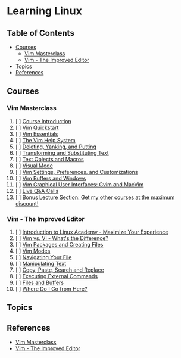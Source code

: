 # Learning Linux

## Table of Contents

<!-- START doctoc generated TOC please keep comment here to allow auto update -->
<!-- DON'T EDIT THIS SECTION, INSTEAD RE-RUN doctoc TO UPDATE -->

- [Courses](#courses)
  - [Vim Masterclass](#vim-masterclass)
  - [Vim - The Improved Editor](#vim---the-improved-editor)
- [Topics](#topics)
- [References](#references)

<!-- END doctoc generated TOC please keep comment here to allow auto update -->

## Courses

### Vim Masterclass

1. [ ] [Course Introduction](vim-masterclass/course-introduction/README.md)
1. [ ] [Vim Quickstart](vim-masterclass/vim-quickstart/README.md)
1. [ ] [Vim Essentials](vim-masterclass/vim-essentials/README.md)
1. [ ] [The Vim Help System](vim-masterclass/the-vim-help-system/README.md)
1. [ ] [Deleting, Yanking, and Putting](vim-masterclass/deleting-yanking-and-putting/README.md)
1. [ ] [Transforming and Substituting Text](vim-masterclass/transforming-and-substituting-text/README.md)
1. [ ] [Text Objects and Macros](vim-masterclass/text-objects-and-macros/README.md)
1. [ ] [Visual Mode](vim-masterclass/visual-mode/README.md)
1. [ ] [Vim Settings, Preferences, and Customizations](vim-masterclass/vim-settings-preferences-and-customizations/README.md)
1. [ ] [Vim Buffers and Windows](vim-masterclass/vim-buffers-and-windows/README.md)
1. [ ] [Vim Graphical User Interfaces: Gvim and MacVim](vim-masterclass/vim-graphical-user-interfaces-gvim-and-macvim/README.md)
1. [ ] [Live Q&A Calls](vim-masterclass/live-qa-calls/README.md)
1. [ ] [Bonus Lecture Section: Get my other courses at the maximum discount!](vim-masterclass/bonus-lecture-section-get-my-other-courses-at-the-maximum-discount/README.md)

### Vim - The Improved Editor

1. [ ] [Introduction to Linux Academy - Maximize Your Experience](vim-the-improved-editor/README.md)
1. [ ] [Vim vs. Vi - What's the Difference?](vim-the-improved-editor/README.md)
1. [ ] [Vim Packages and Creating Files](vim-the-improved-editor/README.md)
1. [ ] [Vim Modes](vim-the-improved-editor/README.md)
1. [ ] [Navigating Your File](vim-the-improved-editor/README.md)
1. [ ] [Manipulating Text](vim-the-improved-editor/README.md)
1. [ ] [Copy, Paste, Search and Replace](vim-the-improved-editor/README.md)
1. [ ] [Executing External Commands](vim-the-improved-editor/README.md)
1. [ ] [Files and Buffers](vim-the-improved-editor/README.md)
1. [ ] [Where Do I Go from Here?](vim-the-improved-editor/README.md)

## Topics

## References

- [Vim Masterclass](https://www.udemy.com/course/vim-commands-cheat-sheet)
- [Vim - The Improved Editor](https://linuxacademy.com/cp/modules/view/id/85)
